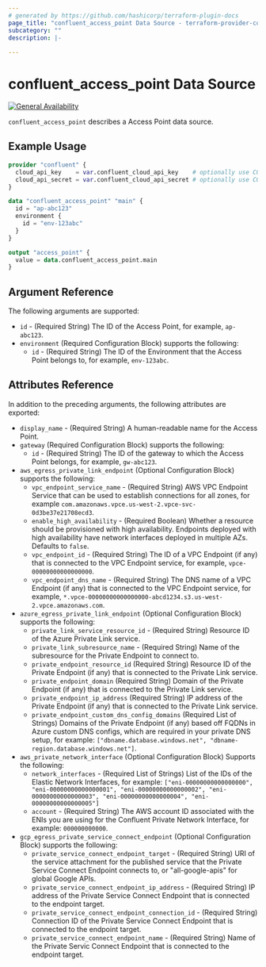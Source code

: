 ```yaml
---
# generated by https://github.com/hashicorp/terraform-plugin-docs
page_title: "confluent_access_point Data Source - terraform-provider-confluent"
subcategory: ""
description: |-
   
---
```


# confluent_access_point Data Source

[![General Availability](https://img.shields.io/badge/Lifecycle%20Stage-General%20Availability-%2345c6e8)](https://docs.confluent.io/cloud/current/api.html#section/Versioning/API-Lifecycle-Policy)

`confluent_access_point` describes a Access Point data source.

## Example Usage

```terraform
provider "confluent" {
  cloud_api_key    = var.confluent_cloud_api_key    # optionally use CONFLUENT_CLOUD_API_KEY env var
  cloud_api_secret = var.confluent_cloud_api_secret # optionally use CONFLUENT_CLOUD_API_SECRET env var
}

data "confluent_access_point" "main" {
  id = "ap-abc123"
  environment {
    id = "env-123abc"
  }
}

output "access_point" {
  value = data.confluent_access_point.main
}
```

<!-- schema generated by tfplugindocs -->
## Argument Reference

The following arguments are supported:

- `id` - (Required String) The ID of the Access Point, for example, `ap-abc123`.
- `environment` (Required Configuration Block) supports the following:
    - `id` - (Required String) The ID of the Environment that the Access Point belongs to, for example, `env-123abc`.

## Attributes Reference

In addition to the preceding arguments, the following attributes are exported:

- `display_name` - (Required String) A human-readable name for the Access Point.
- `gateway` (Required Configuration Block) supports the following:
  - `id` - (Required String) The ID of the gateway to which the Access Point belongs, for example, `gw-abc123`.
- `aws_egress_private_link_endpoint` (Optional Configuration Block) supports the following:
  - `vpc_endpoint_service_name` - (Required String) AWS VPC Endpoint Service that can be used to establish connections for all zones, for example `com.amazonaws.vpce.us-west-2.vpce-svc-0d3be37e21708ecd3`.
  - `enable_high_availability` - (Required Boolean) Whether a resource should be provisioned with high availability. Endpoints deployed with high availability have network interfaces deployed in multiple AZs. Defaults to `false`.
  - `vpc_endpoint_id` - (Required String) The ID of a VPC Endpoint (if any) that is connected to the VPC Endpoint service, for example, `vpce-00000000000000000`.
  - `vpc_endpoint_dns_name` - (Required String) The DNS name of a VPC Endpoint (if any) that is connected to the VPC Endpoint service, for example, `*.vpce-00000000000000000-abcd1234.s3.us-west-2.vpce.amazonaws.com`.
- `azure_egress_private_link_endpoint` (Optional Configuration Block) supports the following:
  - `private_link_service_resource_id` - (Required String) Resource ID of the Azure Private Link service.
  - `private_link_subresource_name` - (Required String) Name of the subresource for the Private Endpoint to connect to.
  - `private_endpoint_resource_id` (Required String) Resource ID of the Private Endpoint (if any) that is connected to the Private Link service.
  - `private_endpoint_domain` (Required String) Domain of the Private Endpoint (if any) that is connected to the Private Link service.
  - `private_endpoint_ip_address` (Required String) IP address of the Private Endpoint (if any) that is connected to the Private Link service.
  - `private_endpoint_custom_dns_config_domains` (Required List of Strings) Domains of the Private Endpoint (if any) based off FQDNs in Azure custom DNS configs, which are required in your private DNS setup, for example: `["dbname.database.windows.net", "dbname-region.database.windows.net"]`.
- `aws_private_network_interface` (Optional Configuration Block) Supports the following:
  - `network_interfaces` - (Required List of Strings) List of the IDs of the Elastic Network Interfaces, for example: `["eni-00000000000000000", "eni-00000000000000001", "eni-00000000000000002", "eni-00000000000000003", "eni-00000000000000004", "eni-00000000000000005"]`
  - `account` - (Required String) The AWS account ID associated with the ENIs you are using for the Confluent Private Network Interface, for example: `000000000000`.
- `gcp_egress_private_service_connect_endpoint` (Optional Configuration Block) supports the following:
  - `private_service_connect_endpoint_target` - (Required String) URI of the service attachment for the published service that the Private Service Connect Endpoint connects to, or "all-google-apis" for global Google APIs.
  - `private_service_connect_endpoint_ip_address` - (Required String) IP address of the Private Service Connect Endpoint that is connected to the endpoint target.
  - `private_service_connect_endpoint_connection_id` - (Required String) Connection ID of the Private Service Connect Endpoint that is connected to the endpoint target.
  - `private_service_connect_endpoint_name` - (Required String) Name of the Private Servic Connect Endpoint that is connected to the endpoint target.
